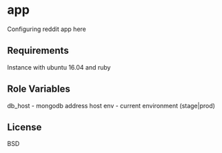 app
=========

Configuring reddit app here

Requirements
------------

Instance with ubuntu 16.04 and ruby

Role Variables
--------------

db_host - mongodb address host
env - current environment (stage|prod)

License
-------

BSD
